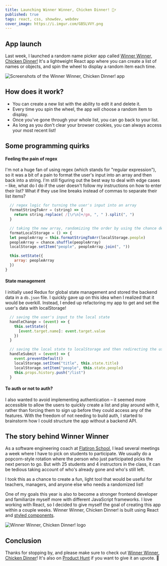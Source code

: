 ```yaml
---
title: Launching Winner Winner, Chicken Dinner! 🐔⚡️
published: true
tags: react, css, showdev, webdev
cover_image: https://i.imgur.com/GB5LVVY.png
---
```


## App launch
Last week, I launched a random name picker app called [Winner Winner, Chicken Dinner!](https://www.winnerwinnerapp.com) It's a lightweight React app where you can create a list of names or objects, and spin the wheel to display a random item each time.

![Screenshots of the Winner Winner, Chicken Dinner! app](https://camo.githubusercontent.com/79201cfeb0023d9223e87186ad2776db7a013f04/68747470733a2f2f692e696d6775722e636f6d2f7356724d3431532e706e67)

## How does it work?
* You can create a new list with the ability to edit it and delete it.
* Every time you spin the wheel, the app will choose a random item to display.
* Once you've gone through your whole list, you can go back to your list.
* As long as you don't clear your browser cookies, you can always access your most recent list!

## Some programming quirks
#### Feeling the pain of regex
I'm not a huge fan of using regex (which stands for "regular expression"), so it was a bit of a pain to format the user's input into an array and then back into a string. I'm still figuring out the best way to deal with edge cases – like, what do I do if the user doesn't follow my instructions on how to enter their list? What if they use line breaks instead of commas to separate their list items?

```javascript
  // regex logic for turning the user's input into an array
  formatStringToArr = (string) => { 
    return string.replace( /[\r\n]+/gm, ", " ).split(", ")
  }

  // taking the new array, randomizing the order by using the chance dependency, and then turning into a string again to save it to localStorage
  formatLocalStorage = () => {
  let peopleArray = this.formatStringToArr(localStorage.people)
  peopleArray = chance.shuffle(peopleArray)
  localStorage.setItem("people", peopleArray.join(", "))

  this.setState({
    array: peopleArray
  })
}
```

#### State management
I initially used Redux for global state management and stored the backend data in a `db.json` file. I quickly gave up on this idea when I realized that it would be overkill. Instead, I ended up refactoring my app to get and set the user's data with localStorage!

```javascript
  // saving the user's input to the local state
  handleChange = (event) => {
    this.setState({
      [event.target.name]: event.target.value
    })
  }

  // saving the local state to localStorage and then redirecting the user to their new list page!
  handleSubmit = (event) => {
    event.preventDefault()
    localStorage.setItem("title", this.state.title)
    localStorage.setItem("people", this.state.people)
    this.props.history.push("/list")
  }
```

#### To auth or not to auth?
I also wanted to avoid implementing authentication – it seemed more accessible to allow the users to quickly create a list and play around with it, rather than forcing them to sign up before they could access any of the features. With the freedom of not needing to build auth, I started to brainstorm how I could structure the app without a backend API.

## The story behind Winner Winner
As a software engineering coach at [Flatiron School](https://flatironschool.com), I lead several meetings a week where I have to pick on students to participate. We usually do a popcorn-style rotation where the person who just participated picks the next person to go. But with 25 students and 4 instructors in the class, it can be tedious taking account of who's already gone and who's still left.

I took this as a chance to create a fun, light tool that would be useful for teachers, managers, and anyone else who needs a randomized list!

One of my goals this year is also to become a stronger frontend developer and familiarize myself more with different JavaScript frameworks. I love working with React, so I decided to give myself the goal of creating this app within a couple weeks. Winner Winner, Chicken Dinner! is built using React and [styled components](https://styled-components.com).

![Winner Winner, Chicken Dinner! logo](https://i.imgur.com/GB5LVVY.png)

## Conclusion
Thanks for stopping by, and please make sure to check out [Winner Winner, Chicken Dinner](https://winnerwinnerapp.com)! It's also on [Product Hunt](https://www.producthunt.com/posts/winner-winner-chicken-dinner) if you want to give it an upvote. 💓